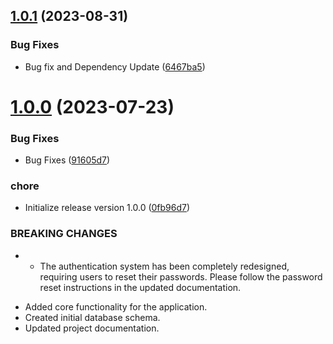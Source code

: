## [1.0.1](https://github.com/Emon526/Mother-Care-Flutter/compare/v1.0.0...v1.0.1) (2023-08-31)


### Bug Fixes

* Bug fix and Dependency Update ([6467ba5](https://github.com/Emon526/Mother-Care-Flutter/commit/6467ba5346a821e60932d44290949ecf1750db05))



# [1.0.0](https://github.com/Emon526/Mother-Care-Flutter/compare/0fb96d777899bbdb3169dfe25b9d14d69ecc5045...v1.0.0) (2023-07-23)


### Bug Fixes

* Bug Fixes ([91605d7](https://github.com/Emon526/Mother-Care-Flutter/commit/91605d7e79a4f8675ea5f107546bb91407df6c3a))


### chore

* Initialize release version 1.0.0 ([0fb96d7](https://github.com/Emon526/Mother-Care-Flutter/commit/0fb96d777899bbdb3169dfe25b9d14d69ecc5045))


### BREAKING CHANGES

* - The authentication system has been completely redesigned, requiring users to reset their passwords. Please follow the password reset instructions in the updated documentation.

- Added core functionality for the application.
- Created initial database schema.
- Updated project documentation.



